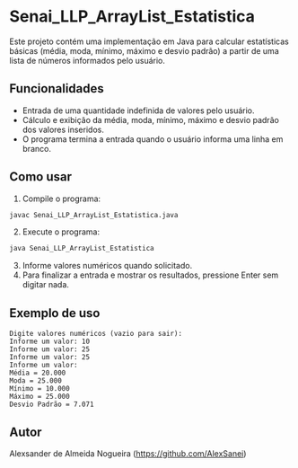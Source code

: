 # Senai_LLP_ArrayList_Estatistica

Este projeto contém uma implementação em Java para calcular estatísticas básicas (média, moda, mínimo, máximo e desvio padrão) a partir de uma lista de números informados pelo usuário.

## Funcionalidades

- Entrada de uma quantidade indefinida de valores pelo usuário.
- Cálculo e exibição da média, moda, mínimo, máximo e desvio padrão dos valores inseridos.
- O programa termina a entrada quando o usuário informa uma linha em branco.

## Como usar

1. Compile o programa:

```bash
javac Senai_LLP_ArrayList_Estatistica.java
```

2. Execute o programa:

```bash
java Senai_LLP_ArrayList_Estatistica
```

3. Informe valores numéricos quando solicitado.
4. Para finalizar a entrada e mostrar os resultados, pressione Enter sem digitar nada.

## Exemplo de uso

```
Digite valores numéricos (vazio para sair):
Informe um valor: 10
Informe um valor: 25
Informe um valor: 25
Informe um valor: 
Média = 20.000
Moda = 25.000
Mínimo = 10.000
Máximo = 25.000
Desvio Padrão = 7.071
```

## Autor

Alexsander de Almeida Nogueira (https://github.com/AlexSanei)
